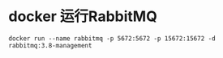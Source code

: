 # docker 运行RabbitMQ

```
docker run --name rabbitmq -p 5672:5672 -p 15672:15672 -d rabbitmq:3.8-management
```

### 